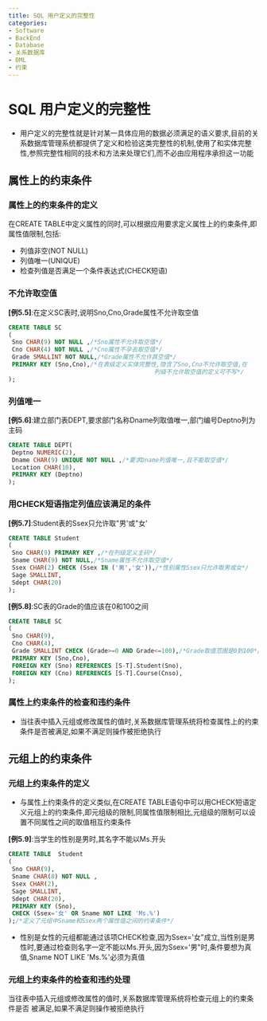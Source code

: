 ```yaml
---
title: SQL 用户定义的完整性
categories:
- Software
- BackEnd
- Database
- 关系数据库
- DML
- 约束
---
```

# SQL 用户定义的完整性

- 用户定义的完整性就是针对某一具体应用的数据必须满足的语义要求,目前的关系数据库管理系统都提供了定义和检验这类完整性的机制,使用了和实体完整性,参照完整性相同的技术和方法来处理它们,而不必由应用程序承担这一功能

## 属性上的约束条件

### 属性上的约束条件的定义

在CREATE TABLE中定义属性的同时,可以根据应用要求定义属性上的约束条件,即属性值限制,包括:

- 列值非空(NOT NULL)
- 列值唯一(UNIQUE)
- 检查列值是否满足一个条件表达式(CHECK短语)

### 不允许取空值

**[例5.5]**:在定义SC表时,说明Sno,Cno,Grade属性不允许取空值

```sql
CREATE TABLE SC
(
 Sno CHAR(9) NOT NULL ,/*Sno属性不允许取空值*/
 Cno CHAR(4) NOT NULL ,/*Cno属性不孕去取空值*/
 Grade SMALLINT NOT NULL,/*Grade属性不允许其空值*/
 PRIMARY KEY (Sno,Cno),/*在表级定义实体完整性,隐含了Sno,Cno不允许取空值,在
                                         列级不允许取空值的定义可不写*/
);
```

### 列值唯一

**[例5.6]**:建立部门表DEPT,要求部门名称Dname列取值唯一,部门编号Deptno列为主码

```sql
CREATE TABLE DEPT(
 Deptno NUMERIC(2),
 Dname CHAR(9) UNIQUE NOT NULL ,/*要求Dname列值唯一,且不能取空值*/
 Location CHAR(10),
 PRIMARY KEY (Deptno)
);
```

### 用CHECK短语指定列值应该满足的条件

**[例5.7]**:Student表的Ssex只允许取"男'或"女'

```sql
CREATE TABLE Student
(
 Sno CHAR(9) PRIMARY KEY ,/*在列级定义主码*/
 Sname CHAR(9) NOT NULL,/*Sname属性不允许取空值*/
 Ssex CHAR(2) CHECK (Ssex IN ('男','女')),/*性别属性Ssex只允许取男或女*/
 Sage SMALLINT,
 Sdept CHAR(20)
);
```

**[例5.8]**:SC表的Grade的值应该在0和100之间

```sql
CREATE TABLE SC
(
 Sno CHAR(9),
 Cno CHAR(4),
 Grade SMALLINT CHECK (Grade>=0 AND Grade<=100),/*Grade取值范围是0到100*/
 PRIMARY KEY (Sno,Cno),
 FOREIGN KEY (Sno) REFERENCES [S-T].Student(Sno),
 FOREIGN KEY (Cno) REFERENCES [S-T].Course(Cnso),
);
```

### 属性上约束条件的检查和违约条件

- 当往表中插入元组或修改属性的值时,关系数据库管理系统将检查属性上的约束条件是否被满足,如果不满足则操作被拒绝执行

## 元组上的约束条件

### 元组上约束条件的定义

- 与属性上约束条件的定义类似,在CREATE TABLE语句中可以用CHECK短语定义元组上的约束条件,即元组级的限制,同属性值限制相比,元组级的限制可以设置不同属性之间的取值相互约束条件

**[例5.9]**:当学生的性别是男时,其名字不能以Ms.开头

```sql
CREATE TABLE  Student
(
 Sno CHAR(9),
 Sname CHAR(8) NOT NULL ,
 Ssex CHAR(2),
 Sage SMALLINT,
 Sdept CHAR(20),
 PRIMARY KEY (Sno),
 CHECK (Ssex='女' OR Sname NOT LIKE 'Ms.%')
);/*定义了元组中Sname和Ssex两个属性值之间的约束条件*/
```

- 性别是女性的元组都能通过该项CHECK检查,因为Ssex='女"成立,当性别是男性时,要通过检查则名字一定不能以Ms.开头,因为Ssex='男"时,条件要想为真值,Sname NOT LIKE 'Ms.%'必须为真值

### 元组上约束条件的检查和违约处理

当往表中插入元组或修改属性的值时,关系数据库管理系统将检查元组上的约束条件是否 被满足,如果不满足则操作被拒绝执行
